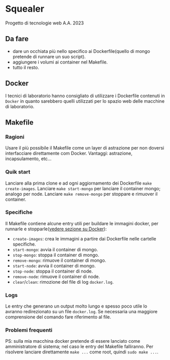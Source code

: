 # Squealer
Progetto di tecnologie web A.A. 2023
## Da fare
- dare un occhiata più nello specifico ai Dockerfile(quello di mongo pretende di runnare un suo script).
- aggiungere i volumi ai container nel Makefile.
- tutto il resto.
## Docker
I tecnici di laboratorio hanno consigliato di utilizzare i Dockerfile contenuti in `Docker` in quanto sarebbero quelli utilizzati per lo spazio web delle macchine di laboratorio.
## Makefile
### Ragioni
Usare il più possibile il Makefile come un layer di astrazione per non doversi interfacciare direttamente com Docker. Vantaggi: astrazione, incapsulamento, etc...
### Quik start
Lanciare alla prima clone e ad ogni aggiornamento dei Dockerfile `make create-images`.
Lanciare `make start-mongo` per lanciare il container mongo; analogo per node.
Lanciare `make remove-mongo` per stoppare e rimuover il container.
### Specifiche
Il Makefile contiene alcune entry utili per buildare le immagini docker, per runnarle e stopparle([vedere sezione su Docker](#docker)):
- `create-images`: crea le immagini a partire dai Dockerfile nelle cartelle specifiche.
- `start-mongo`: avvia il container di mongo.
- `stop-mongo`: stoppa il container di mongo.
- `remove-mongo`: rimuove il container di mongo.
- `start-node`: avvia il container di mongo.
- `stop-node`: stoppa il container di node.
- `remove-node`: rimuove il container di node.
- `clear`/`clean`: rimozione del file di log `docker.log`.
### Logs
Le entry che generano un output molto lungo e spesso poco utile lo avranno redirezionato su un file `docker.log`. Se necessaria una maggiore comprensione del comando fare riferimento al file.
### Problemi frequenti
PS: sulla mia macchina docker pretende di essere lanciato come amministratore di sistema; nel caso le entry del Makefile falliranno. Per risolvere lanciare direttamente `make ...` come root, quindi `sudo make ...`.
